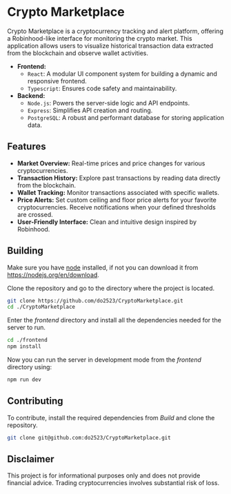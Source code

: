 # Crypto Marketplace
Crypto Marketplace is a cryptocurrency tracking and alert platform, offering a Robinhood-like interface for monitoring the crypto market.  This application allows users to visualize historical transaction data extracted from the blockchain and observe wallet activities.

*   **Frontend:**
    *   `React`:  A modular UI component system for building a dynamic and responsive frontend.
    *   `Typescript`: Ensures code safety and maintainability.
*   **Backend:**
    *   `Node.js`: Powers the server-side logic and API endpoints.
    *   `Express`: Simplifies API creation and routing.
    *   `PostgreSQL`:  A robust and performant database for storing application data.

## Features
*   **Market Overview:** Real-time prices and price changes for various cryptocurrencies.
*   **Transaction History:** Explore past transactions by reading data directly from the blockchain.
*   **Wallet Tracking:** Monitor transactions associated with specific wallets.
*   **Price Alerts:** Set custom ceiling and floor price alerts for your favorite cryptocurrencies.  Receive notifications when your defined thresholds are crossed.
*   **User-Friendly Interface:**  Clean and intuitive design inspired by Robinhood.

## Building
Make sure you have [node](https://nodejs.org/en/download) installed, if not you can download it from https://nodejs.org/en/download.

Clone the repository and go to the directory where the project is located.
```sh
git clone https://github.com/do2523/CryptoMarketplace.git
cd ./CryptoMarketplace
```

Enter the *frontend* directory and install all the dependencies needed for the server to run.
```sh
cd ./frontend
npm install
```

Now you can run the server in development mode from the *frontend* directory using:
```sh
npm run dev
```

## Contributing
To contribute, install the required dependencies from *Build* and clone the repository.
```sh
git clone git@github.com:do2523/CryptoMarketplace.git
```


## Disclaimer
This project is for informational purposes only and does not provide financial advice.  Trading cryptocurrencies involves substantial risk of loss.
